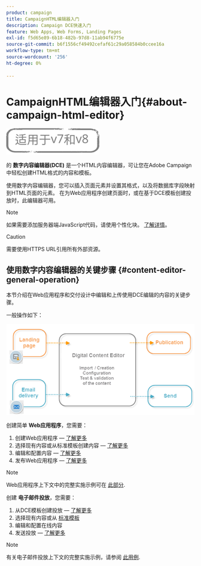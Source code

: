 ```yaml
---
product: campaign
title: CampaignHTML编辑器入门
description: Campaign DCE快速入门
feature: Web Apps, Web Forms, Landing Pages
exl-id: f5d65e89-6b18-482b-97d8-11ab94f6775e
source-git-commit: b6f1556cf49492cefaf61c29a058584b0ccee16a
workflow-type: tm+mt
source-wordcount: '256'
ht-degree: 0%

---
```


# CampaignHTML编辑器入门{#about-campaign-html-editor}

![](../../assets/common.svg)

的 **数字内容编辑器(DCE)** 是一个HTML内容编辑器，可让您在Adobe Campaign中轻松创建HTML格式的内容和模板。

使用数字内容编辑器，您可以插入页面元素并设置其格式，以及将数据库字段映射到HTML页面的元素。 在为Web应用程序创建页面时，或在基于DCE模板创建投放时，此编辑器可用。

>[!NOTE]
>
>如果需要添加服务器端JavaScript代码，请使用个性化块。 [了解详情](../../delivery/using/personalization-blocks.md)。

>[!CAUTION]
>
>需要使用HTTPS URL引用所有外部资源。

## 使用数字内容编辑器的关键步骤 {#content-editor-general-operation}

本节介绍在Web应用程序和交付设计中编辑和上传使用DCE编辑的内容的关键步骤。

一般操作如下：

![](assets/dce_schema.png)

创建简单 **Web应用程序**，您需要：

1. 创建Web应用程序 —  [了解更多](creating-a-landing-page.md)
1. 选择现有内容或从标准模板创建内容 —  [了解更多](template-management.md)
1. 编辑和配置内容 —  [了解更多](editing-content.md)
1. 发布Web应用程序 —  [了解更多](creating-a-landing-page.md#step-3---publishing-content)

>[!NOTE]
>
>Web应用程序上下文中的完整实施示例可在  [此部分](creating-a-landing-page.md).

创建 **电子邮件投放**，您需要：

1. 从DCE模板创建投放 —  [了解更多](use-case--creating-an-email-delivery.md)
1. 选择现有内容或从 [标准模板](template-management.md)
1. 编辑和配置在线内容
1. 发送投放 —  [了解更多](../../delivery/using/steps-about-delivery-creation-steps.md)

>[!NOTE]
>
>有关电子邮件投放上下文的完整实施示例，请参阅 [此用例](use-case--creating-an-email-delivery.md).
